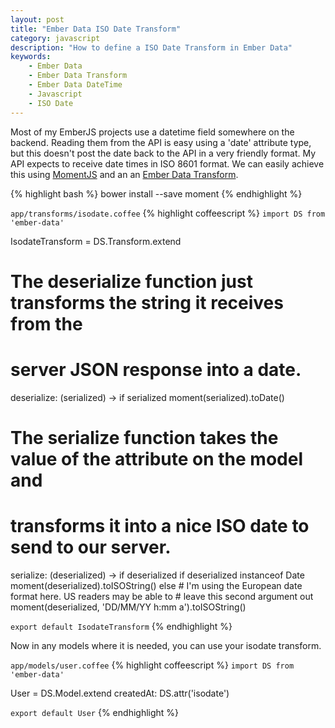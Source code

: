 ```yaml
---
layout: post
title: "Ember Data ISO Date Transform"
category: javascript
description: "How to define a ISO Date Transform in Ember Data"
keywords:
    - Ember Data
    - Ember Data Transform
    - Ember Data DateTime
    - Javascript
    - ISO Date
---
```


Most of my EmberJS projects use a datetime field somewhere on the backend.
Reading them from the API is easy using a 'date' attribute type, but this
doesn't post the date back to the API in a very friendly format. My API expects
to receive date times in ISO 8601 format. We can easily achieve this using
[MomentJS](http://momentjs.com) and an
an [Ember Data
Transform](http://emberjs.com/api/data/classes/DS.Transform.html).

{% highlight bash %}
bower install --save moment
{% endhighlight %}

```app/transforms/isodate.coffee```
{% highlight coffeescript %}
`import DS from 'ember-data'`

IsodateTransform = DS.Transform.extend
  # The deserialize function just transforms the string it receives from the
  # server JSON response into a date.
  deserialize: (serialized) ->
    if serialized
      moment(serialized).toDate()

  # The serialize function takes the value of the attribute on the model and
  # transforms it into a nice ISO date to send to our server.
  serialize: (deserialized) ->
    if deserialized
      if deserialized instanceof Date
        moment(deserialized).toISOString()
      else
        # I'm using the European date format here. US readers may be able to
        # leave this second argument out
        moment(deserialized, 'DD/MM/YY h:mm a').toISOString()

`export default IsodateTransform`
{% endhighlight %}


Now in any models where it is needed, you can use your isodate transform.

```app/models/user.coffee```
{% highlight coffeescript %}
`import DS from 'ember-data'`

User = DS.Model.extend
  createdAt: DS.attr('isodate')

`export default User`
{% endhighlight %}